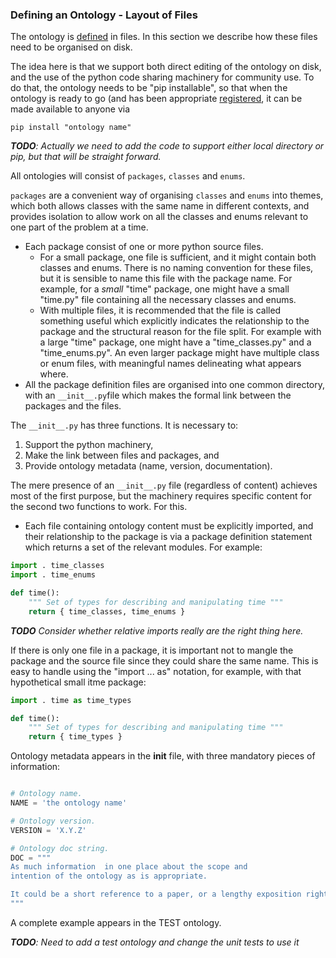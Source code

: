 ### Defining an Ontology - Layout of Files

The ontology is [defined](definitions.md) in files. In this section we describe how these files need to be organised on disk. 

The idea here is that we support both direct editing of the ontology on disk, and the use of the python code sharing machinery for community use. To do that, the ontology needs to be  "pip installable", so that when the ontology is ready to go (and has been appropriate [registered](https://packaging.python.org/tutorials/packaging-projects/#uploading-the-distribution-archives), it can be made available to anyone via

`pip install "ontology name"`

*__TODO__: Actually we need to add the code to support either local directory or pip, but that will be straight forward.*

All ontologies will consist of `packages`, `classes` and `enums`.

`packages` are a convenient way of organising `classes`  and `enums` into themes, which both allows classes with the same name in different contexts, and provides isolation to allow work on all the classes and enums relevant to one part of the problem at a time.

* Each package consist of one or more python source files.
	 * For a small package, one  file is sufficient, and it might contain both classes and enums. There is no naming convention for these files, but it is sensible to name this file with the package name. For example, for a _small_ "time" package, one might have a small "time.py" file containing  all the necessary classes  and enums.
	* With multiple files, it is recommended that the file is called something useful which explicitly indicates the relationship to the package and the structural reason for the file split. For example with a large "time" package, one might have a "time\_classes.py" and a "time\_enums.py".  An even larger package might have multiple class or enum files, with meaningful names delineating what appears where.
* All the package definition files are organised into one common  directory, with an `__init__.py`file which makes the formal link between the packages and the files. 

The `__init__.py` has three functions. It is necessary to:

1. Support the python machinery,
2. Make the link between files and packages, and
3. Provide ontology metadata (name, version, documentation).

The mere presence of an `__init__.py` file (regardless of content) achieves most of the first purpose, but the machinery requires specific content for the second two functions to work. For this.

* Each file containing ontology content must be explicitly imported, and their relationship to the package is via a package definition statement which returns a set of the relevant modules. For example:

```python
import . time_classes
import . time_enums

def time():
	""" Set of types for describing and manipulating time """
	return { time_classes, time_enums }
```
*__TODO__ Consider whether relative imports really are the right thing here.*

If there is only one file in a package, it is important not to mangle the package and the source file since they could share the same name. This is easy to handle using the "import ... as" notation, for example, with that hypothetical small itme package:

```python
import . time as time_types

def time():
	""" Set of types for describing and manipulating time """
	return { time_types }
```

Ontology metadata appears in the __init__ file, with three mandatory pieces of information:

```python

# Ontology name.
NAME = 'the ontology name'

# Ontology version.
VERSION = 'X.Y.Z'

# Ontology doc string.
DOC = """ 
As much information  in one place about the scope and
intention of the ontology as is appropriate. 

It could be a short reference to a paper, or a lengthy exposition right here.
"""

```

A complete example appears in the TEST ontology.

*__TODO__: Need to add a test ontology and change the unit tests to use it*



